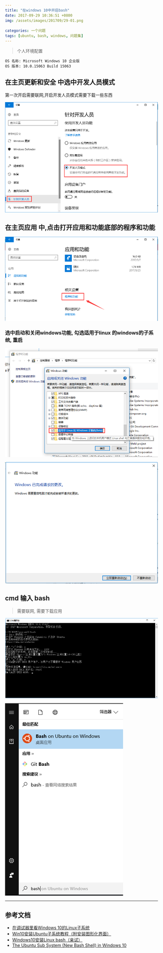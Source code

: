 ```yaml
---
title: "在windows 10中开启bash"
date: 2017-09-29 10:36:51 +0800
img: /assets/images/201709/29-01.png

categories: 一个问题
tags: [ubuntu, bash, windows, 问题集]
---
```


>个人环境配置
```
OS 名称: Microsoft Windows 10 企业版
OS 版本: 10.0.15063 Build 15063
```

## 在主页**更新和安全** 中选中**开发人员模式**

第一次开启需要联网,开启开发人员模式需要下载一些东西

![开发人员模式](/assets/images/201709/29-01.png)

## 在主页**应用** 中,点击打开**应用和功能**底部的**程序和功能**

![程序和功能](/assets/images/201709/29-02.png)

### 选中**启动和关闭windows功能**, 勾选**适用于linux 的windows的子系统**, 重启

![适用于linux 的windows的子系统](/assets/images/201709/29-03.png)

![重启](/assets/images/201709/29-04.png)

## cmd 输入 **bash**

>需要联网, 需要下载应用

![cmd](/assets/images/201709/29-05.png)

![bash](/assets/images/201709/29-06.png)

---
## 参考文档
- [在调试器里看Windows 10的Linux子系统](http://www.sohu.com/a/146088487_539864)
- [Win10安装Ubuntu子系统教程（附安装图形化界面）](https://www.windows10.pro/bash-on-ubuntu-on-windows/)
- [Windows10安装Linux bash（亲试）](http://blog.csdn.net/grey_csdn/article/details/77116021)
- [The Ubuntu Sub System (New Bash Shell) in Windows 10](https://helloacm.com/the-ubuntu-sub-system-new-bash-shell-in-windows-10/)
